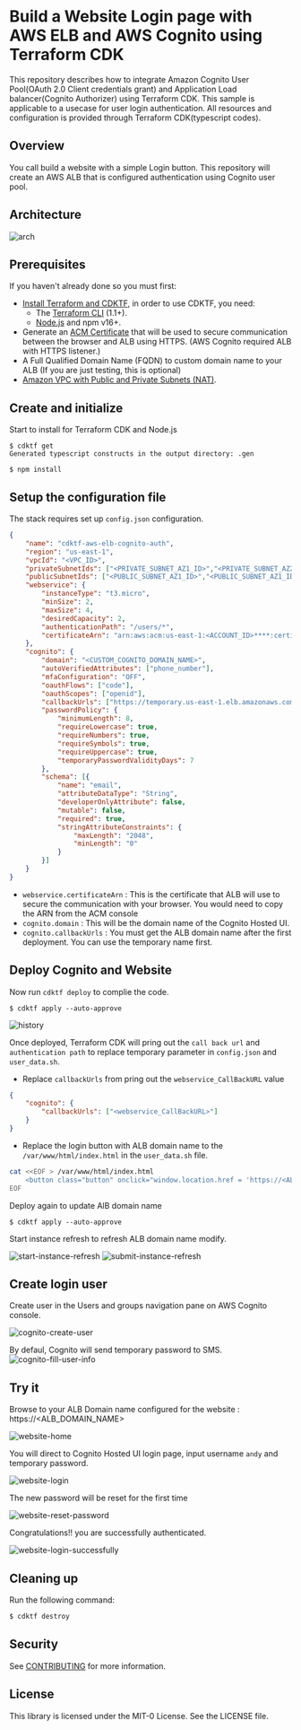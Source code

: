 # Build a Website Login page with AWS ELB and AWS Cognito using Terraform CDK

This repository describes how to integrate Amazon Cognito User Pool(OAuth 2.0 Client credentials grant) and Application Load balancer(Cognito Authorizer) using Terraform CDK. This sample is applicable to a usecase for user login authentication. All resources and configuration is provided through Terraform CDK(typescript codes).

## Overview

You call build a website with a simple Login button. This repository will create an AWS ALB that is configured authentication using Cognito user pool.

## Architecture

![arch](img/architecture.png)

## Prerequisites

If you haven't already done so you must first:

- [Install Terraform and CDKTF](https://learn.hashicorp.com/tutorials/terraform/cdktf-install), in order to use CDKTF, you need:
    - The [Terraform CLI](https://learn.hashicorp.com/tutorials/terraform/install-cli) (1.1+).
    - [Node.js](https://nodejs.org/) and npm v16+.
- Generate an [ACM Certificate](https://docs.aws.amazon.com/acm/latest/userguide/acm-overview.html) that will be used to secure communication between the browser and ALB using HTTPS. (AWS Cognito required ALB with HTTPS listener.)
- A Full Qualified Domain Name (FQDN) to custom domain name to your ALB (If you are just testing, this is optional)
- [Amazon VPC with Public and Private Subnets (NAT)](https://docs.aws.amazon.com/vpc/latest/userguide/VPC_Scenario2.html).

## Create and initialize

Start to install for Terraform CDK and Node.js

```
$ cdktf get
Generated typescript constructs in the output directory: .gen

$ npm install
```

## Setup the configuration file

The stack requires set up `config.json` configuration. 

```json
{
    "name": "cdktf-aws-elb-cognito-auth",
    "region": "us-east-1",
    "vpcId": "<VPC_ID>",
    "privateSubnetIds": ["<PRIVATE_SUBNET_AZ1_ID>","<PRIVATE_SUBNET_AZ2_ID>"],
    "publicSubnetIds": ["<PUBLIC_SUBNET_AZ1_ID>","<PUBLIC_SUBNET_AZ1_ID>"],
    "webservice": {
        "instanceType": "t3.micro",
        "minSize": 2,
        "maxSize": 4,
        "desiredCapacity": 2,
        "authenticationPath": "/users/*",
        "certificateArn": "arn:aws:acm:us-east-1:<ACCOUNT_ID>****:certificate/8e7d53ff-*****-*****-c932f9df8cb2"
    },
    "cognito": {
        "domain": "<CUSTOM_COGNITO_DOMAIN_NAME>",
        "autoVerifiedAttributes": ["phone_number"],
        "mfaConfiguration": "OFF",
        "oauthFlows": ["code"],
        "oauthScopes": ["openid"],
        "callbackUrls": ["https://temporary.us-east-1.elb.amazonaws.com/oauth2/idpresponse"],
        "passwordPolicy": {
            "minimumLength": 8,
            "requireLowercase": true,
            "requireNumbers": true,
            "requireSymbols": true,
            "requireUppercase": true,
            "temporaryPasswordValidityDays": 7
        },
        "schema": [{
            "name": "email",
            "attributeDataType": "String",
            "developerOnlyAttribute": false,
            "mutable": false,
		    "required": true,
            "stringAttributeConstraints": {
                "maxLength": "2048",
                "minLength": "0"
            }
        }]
    }
}
```

- `webservice.certificateArn` : This is the certificate that ALB will use to secure the communication with your browser. You would need to copy the ARN from the ACM console
- `cognito.domain` : This will be the domain name of the Cognito Hosted UI.
- `cognito.callbackUrls` : You must get the ALB domain name after the first deployment. You can use the temporary name first.

## Deploy Cognito and Website


Now run `cdktf deploy` to complie the code.

```
$ cdktf apply --auto-approve
```

![history](img/terraform-cdk-deploy-history.png)

Once deployed, Terraform CDK will pring out the `call back url` and `authentication path` to replace temporary parameter in `config.json` and `user_data.sh`.

- Replace `callbackUrls` from pring out the `webservice_CallBackURL` value

```json
{
    "cognito": {
        "callbackUrls": ["<webservice_CallBackURL>"]
    }
}
```

- Replace the login button with ALB domain name to the `/var/www/html/index.html` in the `user_data.sh` file.

```bash
cat <<EOF > /var/www/html/index.html
    <button class="button" onclick="window.location.href = 'https://<ALB_DOMAIN_NAME>/users/users.html'">Login</button>
EOF
```

Deploy again to update AlB domain name

```
$ cdktf apply --auto-approve
```

Start instance refresh to refresh ALB domain name modify.

![start-instance-refresh](img/start-instance-refresh.png)
![submit-instance-refresh](img/submit-instance-refresh.png)

## Create login user

Create user in the Users and groups navigation pane on AWS Cognito console.

![cognito-create-user](img/cognito-create-user.png)

By defaul, Cognito will send temporary password to SMS.
![cognito-fill-user-info](img/cognito-fill-user-info.png)

## Try it

Browse to your ALB Domain name configured for the website : https://<ALB_DOMAIN_NAME>

![website-home](img/website-home.png)

You will direct to Cognito Hosted UI login page, input username `andy` and temporary password.

![website-login](img/website-login.png)

The new password will be reset for the first time

![website-reset-password](img/website-reset-password.png)

Congratulations!! you are successfully authenticated.

![website-login-successfully](img/website-login-successfully.png)

## Cleaning up

Run the following command:

```sh
$ cdktf destroy
```

## Security

See [CONTRIBUTING](CONTRIBUTING.md#security-issue-notifications) for more information.

## License

This library is licensed under the MIT-0 License. See the LICENSE file.
